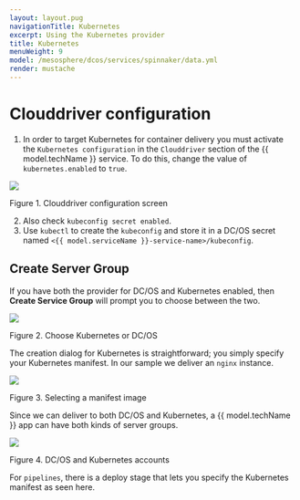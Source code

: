 ```yaml
---
layout: layout.pug
navigationTitle: Kubernetes
excerpt: Using the Kubernetes provider
title: Kubernetes
menuWeight: 9
model: /mesosphere/dcos/services/spinnaker/data.yml
render: mustache
---
```


# Clouddriver configuration

1. In order to target Kubernetes for container delivery you must activate the `Kubernetes configuration` in the `Clouddriver` section of the {{ model.techName }} service. To do this, change the value of `kubernetes.enabled` to `true`.

[<img src="/mesosphere/dcos/services/spinnaker/0.3.2-1.9.2/img/kube00.png" />](/mesosphere/dcos/services/spinnaker/0.3.2-1.9.2/img/kube00.png)

Figure 1. Clouddriver configuration screen

2. Also check `kubeconfig secret enabled`. 
3. Use `kubectl` to create the `kubeconfig` and store it in a DC/OS secret named `<{{ model.serviceName }}-service-name>/kubeconfig`.

## Create Server Group

If you have both the provider for DC/OS and Kubernetes enabled, then **Create Service Group** will prompt you to choose between the two.

[<img src="/mesosphere/dcos/services/spinnaker/0.3.2-1.9.2/img/kube01.png" />](/mesosphere/dcos/services/spinnaker/0.3.2-1.9.2/img/kube01.png)

Figure 2. Choose Kubernetes or DC/OS

The creation dialog for Kubernetes is straightforward; you simply specify your Kubernetes manifest. In our sample we deliver an `nginx` instance.

[<img src="/mesosphere/dcos/services/spinnaker/0.3.2-1.9.2/img/kube02.png" />](/mesosphere/dcos/services/spinnaker/0.3.2-1.9.2/img/kube02.png)

Figure 3. Selecting a manifest image

Since we can deliver to both DC/OS and Kubernetes, a {{ model.techName }} app can have both kinds of server groups.

[<img src="/mesosphere/dcos/services/spinnaker/0.3.2-1.9.2/img/kube03.png" />](/mesosphere/dcos/services/spinnaker/0.3.2-1.9.2/img/kube03.png)

Figure 4. DC/OS and Kubernetes accounts

For `pipelines`, there is a deploy stage that lets you specify the Kubernetes manifest as seen here.
